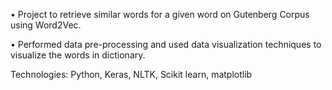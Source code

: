 •	Project to retrieve similar words for a given word on Gutenberg Corpus using Word2Vec.

•	Performed data pre-processing and used data visualization techniques to visualize the words in dictionary.

Technologies: Python, Keras, NLTK, Scikit learn, matplotlib
